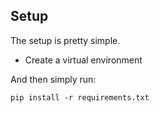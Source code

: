 ## Setup

The setup is pretty simple.

 - Create a virtual environment

And then simply run:

```
pip install -r requirements.txt
```

